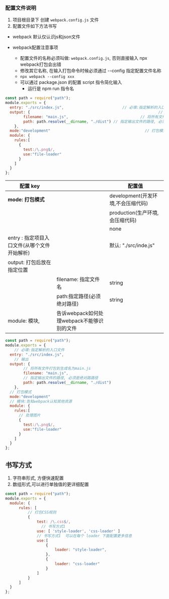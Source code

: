 ### 配置文件说明

 1. 项目根目录下 创建 `webpack.config.js` 文件
 2. 配置文件如下方法书写

 - webpack 默认仅认识js和json文件

 - webpack配置注意事项
   - 配置文件的名称必须叫做: `webpack.config.js`, 否则直接输入 npx webpack打包会出错
   - 修改其它名称, 在输入打包命令时候必须通过 --config 指定配置文件名称
   - `npx webpack --config xxx`
   - 可以通过 package.json 的配置 script 指令简化输入
     - 运行是 npm run 指令名

~~~js
const path = require("path");
module.exports = {
  entry: "./src/index.js", 							// 必填:指定解析的入口文件
  output: {															// 输出
		filename: "main.js",								// 将所有文件打包到生成名为main.js
		path: path.resolve(__dirname, "./dist")	// 指定输出文件的路径, 必须是绝对路路径
	},
  mode:"development"										  // 打包模式 
  module: {																// 模块:告知webpack认知其他资源
    rules:[
      {
        test:/\.png$/,
        use:"file-loader"
      }
    ]
  }
};
~~~



| 配置 key                                     |                                            | 配置值                             |
| -------------------------------------------- | ------------------------------------------ | ---------------------------------- |
| **mode: 打包模式**                           |                                            | development(开发环境,不会压缩代码) |
|                                              |                                            | production(生产环境, 会压缩代码)   |
|                                              |                                            | none                               |
| entry : 指定项目入口文件(从哪个文件开始解析) |                                            | 默认: "./src/inde.js"              |
| output: 打包后放在指定位置                   |                                            |                                    |
|                                              | filename: 指定文件名                       | string                             |
|                                              | path:指定路径(必须绝对路径)                | string                             |
| module: 模块,                                | 告诉webpack如何处理webpack不能够识别的文件 |                                    |



~~~js
const path = require("path");
module.exports = {
	// 必填:指定解析的入口文件
  entry: "./src/index.js", 
	// 输出
  output: {
		// 将所有文件打包到生成名为main.js
		filename: "main.js",
		// 指定输出文件的路径, 必须是绝对路路径
		path: path.resolve(__dirname, "./dist")
	},
  // 打包模式
  mode:"development"
  // 模块:告知webpack认知其他资源
  module: {
    rules:[
      // 处理图片
      {
        test:/\.png$/,
        use:"file-loader"
      }
    ]
  }
};
~~~



## 书写方式

1. 字符串形式, 方便快速配置
2. 数组形式,可以进行单独值的更详细配置

```js
const path = require("path");
module.exports = {
  module: {
      rules: [
          // 打包CSS规则
          {
              test: /\.css$/,
            	// 书写方式1 
              use: [ 'style-loader', 'css-loader' ]
              // 书写方式1  可以在每个 loader 下面配置更多信息
              use:[
                  {
                      loader: "style-loader",
                  },
                  {
                      loader: "css-loader"
                  }
              ]
          }
      ]
  }
};
```




